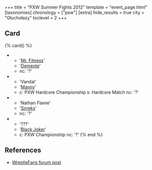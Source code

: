 +++
title = "PXW Summer Fights 2012"
template = "event_page.html"
[taxonomies]
chronology = ["pxw"]
[extra]
hide_results = true
city = "Głuchołazy"
toclevel = 2
+++

## Card

{% card() %}
- - '[Mr. Fitness](@/w/szymon-siwiec.md)'
  - '[Demente](@/w/demente.md)'
  - nc: '?'
- - 'Vandal'
  - '[Manny](@/w/manny.md)'
  - c: PXW Hardcore Championship
    s: Hardcore Match
    nc: '?'
- - 'Nathan Flame'
  - '[Sirreks](@/w/sirreks.md)'
  - nc: '?'
- - '???'
  - '[Black Joker](@/w/lider.md)'
  - c: PXW Championship
    nc: '?'
{% end %}

## References

* [WrestleFans forum post](https://wrestlefans.pl/forum/viewtopic.php?f=247&t=31014)
